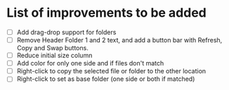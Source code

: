 # List of improvements to be added

- [ ] Add drag-drop support for folders
- [ ] Remove Header Folder 1 and 2 text, and add a button bar with Refresh, Copy and Swap buttons.
- [ ] Reduce initial size column
- [ ] Add color for only one side and if files don't match
- [ ] Right-click to copy the selected file or folder to the other location
- [ ] Right-click to set as base folder (one side or both if matched)